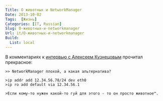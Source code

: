 ```yaml
---
Title: О животных и NetworkManager
Date: 2013-10-02
Tags:  [Жизнь]
Categories: [IT, Russian]
Slug: О-животных-и-networkmanager
Url: it/О-животных-и-networkmanager
Build:
  List: local
---
```


В комментариях к [интервью с Алексеем Кузнецовым](http://www.opennet.ru/opennews/art.shtml?num=38016)
прочитал прекрасное:

```
>> NetworkManager плохой, а какая альтернатива?

>ip addr add 12.34.56.78/24 dev eth0
>ip ro add default via 12.34.56.1

>Если кому-то нужен какой-то гуй для этого - то он просто животное™.
```
